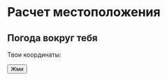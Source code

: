 # Расчет местоположения


<h2>Погода вокруг тебя</h2>

  <p>Твои координаты:</p>
  <p class="coord"></p>
  <p id="demo"></p>
  <button onclick="getLocation()">Жми</button>
  <script>
    var x = document.getElementById("demo");
    function getLocation() {
      console.log("->getLocation");
        if (navigator.geolocation) {
            navigator.geolocation.getCurrentPosition(showPosition);
        } else {
            x.innerHTML = "Геолокация не поддерживается в этом браузере!";
        }
    }
  var lt = position.coords.latitude;
  var ln = position.coords.longitude;
    function showPosition(position) {
        x.innerHTML = "Широта: " + lt + 
        "<br>Долгота: " + ln; 
    }
  </script>
